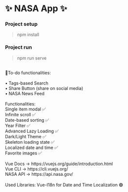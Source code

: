 # ✨ NASA App ✨

### Project setup

> npm install

### Project run

> npm run serve
 <br />
 🎯To-do functionalities:<br />
 <br />
 • Tags-based Search<br />
 • Share Button (share on social media)<br />
 • NASA News Feed<br />
 <br />
 Functionalities: <br /> Single item modal ✅ <br /> Infinite scroll ✅ <br /> Date-based sorting ✅ <br /> Year Filter ✅ <br /> Advanced Lazy Loading ✅ <br /> Dark/Light Theme ✅ <br /> Skeleton loading state ✅ <br /> Localized date and time ✅ <br/> Favorite images ✅
 <br/>
 <br/>
 Vue Docs -> https://vuejs.org/guide/introduction.html <br />
 Vue CLI -> https://cli.vuejs.org/ <br />
 NASA API -> https://api.nasa.gov/
<br />
<br />
Used Libraries: Vue-I18n for Date and Time Localization 🟢
